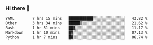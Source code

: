 ### Hi there 👋

<!--
**urzz/urzz** is a ✨ _special_ ✨ repository because its `README.md` (this file) appears on your GitHub profile.

Here are some ideas to get you started:

- 🔭 I’m currently working on ...
- 🌱 I’m currently learning ...
- 👯 I’m looking to collaborate on ...
- 🤔 I’m looking for help with ...
- 💬 Ask me about ...
- 📫 How to reach me: ...
- 😄 Pronouns: ...
- ⚡ Fun fact: ...
-->

<!--START_SECTION:waka-->

```txt
YAML        7 hrs 15 mins   ███████████░░░░░░░░░░░░░░   43.82 %
Other       3 hrs 34 mins   █████▒░░░░░░░░░░░░░░░░░░░   21.62 %
Bash        1 hr 51 mins    ██▓░░░░░░░░░░░░░░░░░░░░░░   11.17 %
Markdown    1 hr 10 mins    █▓░░░░░░░░░░░░░░░░░░░░░░░   07.13 %
Python      1 hr 7 mins     █▓░░░░░░░░░░░░░░░░░░░░░░░   06.74 %
```

<!--END_SECTION:waka-->
